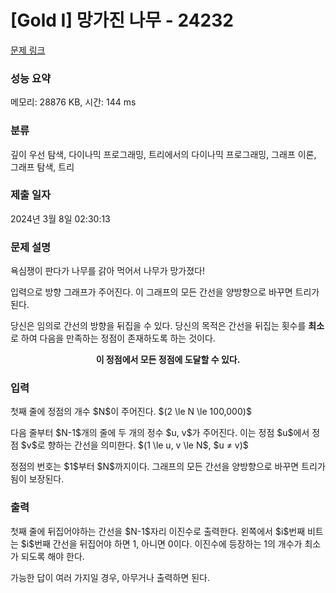 # [Gold I] 망가진 나무 - 24232 

[문제 링크](https://www.acmicpc.net/problem/24232) 

### 성능 요약

메모리: 28876 KB, 시간: 144 ms

### 분류

깊이 우선 탐색, 다이나믹 프로그래밍, 트리에서의 다이나믹 프로그래밍, 그래프 이론, 그래프 탐색, 트리

### 제출 일자

2024년 3월 8일 02:30:13

### 문제 설명

<p>욕심쟁이 판다가 나무를 갉아 먹어서 나무가 망가졌다!</p>

<p>입력으로 방향 그래프가 주어진다. 이 그래프의 모든 간선을 양방향으로 바꾸면 트리가 된다.</p>

<p>당신은 임의로 간선의 방향을 뒤집을 수 있다. 당신의 목적은 간선을 뒤집는 횟수를 <strong>최소</strong>로 하여 다음을 만족하는 정점이 존재하도록 하는 것이다.</p>

<p style="text-align: center;"><strong>이 정점에서 모든 정점에 도달할 수 있다.</strong></p>

### 입력 

 <p>첫째 줄에 정점의 개수 $N$이 주어진다. $(2 \le N \le 100,000)$</p>

<p>다음 줄부터 $N-1$개의 줄에 두 개의 정수 $u, v$가 주어진다. 이는 정점 $u$에서 정점 $v$로 향하는 간선을 의미한다. $(1 \le u, v \le N$, $u ≠ v)$</p>

<p>정점의 번호는 $1$부터 $N$까지이다. 그래프의 모든 간선을 양방향으로 바꾸면 트리가 됨이 보장된다.</p>

### 출력 

 <p>첫째 줄에 뒤집어야하는 간선을 $N-1$자리 이진수로 출력한다. 왼쪽에서 $i$번째 비트는 $i$번째 간선을 뒤집어야 하면 1, 아니면 0이다. 이진수에 등장하는 1의 개수가 최소가 되도록 해야 한다.</p>

<p>가능한 답이 여러 가지일 경우, 아무거나 출력하면 된다.</p>

